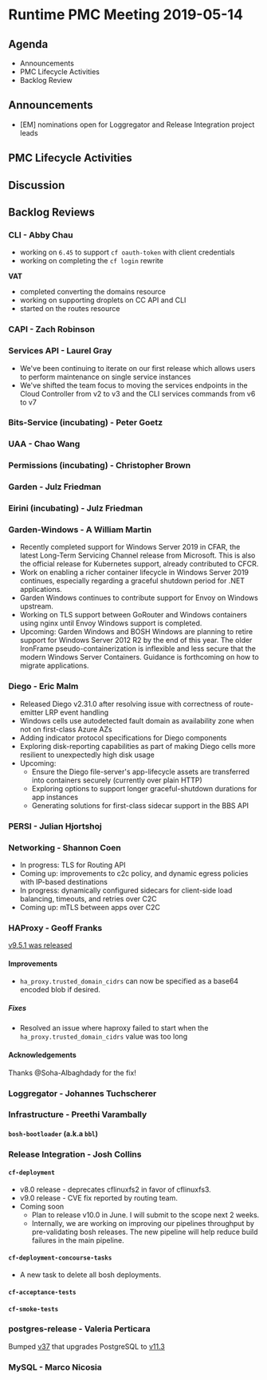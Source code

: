 # Runtime PMC Meeting 2019-05-14

## Agenda

* Announcements
* PMC Lifecycle Activities
* Backlog Review


## Announcements

- [EM] nominations open for Loggregator and Release Integration project leads


## PMC Lifecycle Activities


## Discussion


## Backlog Reviews

### CLI - Abby Chau

- working on `6.45` to support `cf oauth-token` with client credentials
- working on completing the `cf login` rewrite

**VAT**

- completed converting the domains resource
- working on supporting droplets on CC API and CLI
- started on the routes resource


### CAPI - Zach Robinson


### Services API - Laurel Gray
- We've been continuing to iterate on our first release which allows users to perform maintenance on single service instances
- We've shifted the team focus to moving the services endpoints in the Cloud Controller from v2 to v3 and the CLI services commands from v6 to v7

### Bits-Service (incubating) - Peter Goetz


### UAA - Chao Wang


### Permissions (incubating) - Christopher Brown


### Garden - Julz Friedman


### Eirini (incubating) - Julz Friedman


### Garden-Windows - A William Martin

- Recently completed support for Windows Server 2019 in CFAR, the latest Long-Term Servicing Channel release from Microsoft. This is also the official release for Kubernetes support, already contributed to CFCR.
- Work on enabling a richer container lifecycle in Windows Server 2019 continues, especially regarding a graceful shutdown period for .NET applications.
- Garden Windows continues to contribute support for Envoy on Windows upstream.
- Working on TLS support between GoRouter and Windows containers using nginx until Envoy Windows support is completed.
- Upcoming: Garden Windows and BOSH Windows are planning to retire support for Windows Server 2012 R2 by the end of this year. The older IronFrame pseudo-containerization is inflexible and less secure that the modern Windows Server Containers. Guidance is forthcoming on how to migrate applications.


### Diego - Eric Malm

- Released Diego v2.31.0 after resolving issue with correctness of route-emitter LRP event handling
- Windows cells use autodetected fault domain as availability zone when not on first-class Azure AZs
- Adding indicator protocol specifications for Diego components
- Exploring disk-reporting capabilities as part of making Diego cells more resilient to unexpectedly high disk usage
- Upcoming:
  - Ensure the Diego file-server's app-lifecycle assets are transferred into containers securely (currently over plain HTTP)
  - Exploring options to support longer graceful-shutdown durations for app instances
  - Generating solutions for first-class sidecar support in the BBS API


### PERSI - Julian Hjortshoj


### Networking - Shannon Coen

- In progress: TLS for Routing API
- Coming up: improvements to c2c policy, and dynamic egress policies with IP-based destinations
- In progress: dynamically configured sidecars for client-side load balancing, timeouts, and retries over C2C
- Coming up: mTLS between apps over C2C

### HAProxy - Geoff Franks

[v9.5.1 was released](https://github.com/cloudfoundry-incubator/haproxy-boshrelease/releases/tag/v9.5.1)

#### Improvements

- `ha_proxy.trusted_domain_cidrs` can now be specified as a base64 encoded blob if desired.

##### Fixes

- Resolved an issue where haproxy failed to start when the `ha_proxy.trusted_domain_cidrs` value was too long

#### Acknowledgements

Thanks @Soha-Albaghdady for the fix!

### Loggregator - Johannes Tuchscherer


### Infrastructure - Preethi Varambally

#### `bosh-bootloader` (a.k.a `bbl`)


### Release Integration - Josh Collins

#### `cf-deployment`
- v8.0 release - deprecates cflinuxfs2 in favor of cflinuxfs3.
- v9.0 release - CVE fix reported by routing team.
- Coming soon 
  - Plan to release v10.0 in June. I will submit to the scope next 2 weeks.
  - Internally, we are working on improving our pipelines throughput by pre-validating bosh releases. The new pipeline will help reduce build failures in the main pipeline. 
 

#### `cf-deployment-concourse-tasks`
- A new task to delete all bosh deployments.

#### `cf-acceptance-tests`


#### `cf-smoke-tests`
 

### postgres-release - Valeria Perticara
Bumped [v37](https://github.com/cloudfoundry/postgres-release/releases/tag/v37) that upgrades PostgreSQL to [v11.3](https://www.postgresql.org/docs/11/release-11-3.html)


### MySQL - Marco Nicosia
